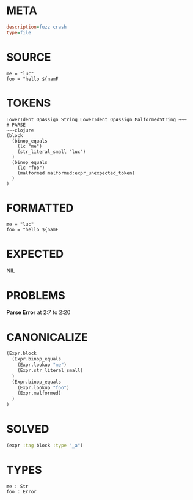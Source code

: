 # META
~~~ini
description=fuzz crash
type=file
~~~
# SOURCE
~~~roc
me = "luc"
foo = "hello ${namF
~~~
# TOKENS
~~~text
LowerIdent OpAssign String LowerIdent OpAssign MalformedString ~~~
# PARSE
~~~clojure
(block
  (binop_equals
    (lc "me")
    (str_literal_small "luc")
  )
  (binop_equals
    (lc "foo")
    (malformed malformed:expr_unexpected_token)
  )
)
~~~
# FORMATTED
~~~roc
me = "luc"
foo = "hello ${namF
~~~
# EXPECTED
NIL
# PROBLEMS
**Parse Error**
at 2:7 to 2:20

# CANONICALIZE
~~~clojure
(Expr.block
  (Expr.binop_equals
    (Expr.lookup "me")
    (Expr.str_literal_small)
  )
  (Expr.binop_equals
    (Expr.lookup "foo")
    (Expr.malformed)
  )
)
~~~
# SOLVED
~~~clojure
(expr :tag block :type "_a")
~~~
# TYPES
~~~roc
me : Str
foo : Error
~~~
